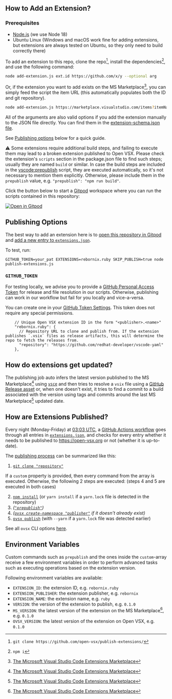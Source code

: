 ## How to Add an Extension?

### Prerequisites

- [Node.js](https://nodejs.org/en/) (we use Node 18)
- Ubuntu Linux (Windows and macOS work fine for adding extensions, but extensions are always tested on Ubuntu, so they only need to build correctly there)

To add an extension to this repo, clone the repo[^clone], install the dependencies[^deps], and use the following command:

```bash
node add-extension.js ext.id https://github.com/x/y --optional arg
```

Or, if the extension you want to add exists on the MS Marketplace[^ms], you can simply feed the script the item URL (this automatically populates both the ID and git repository).

```bash
node add-extension.js https://marketplace.visualstudio.com/items?itemName=ext.id --optional arg
```

All of the arguments are also valid options if you add the extension manually to the JSON file directly. You can find them in the [extension-schema.json file](https://github.com/open-vsx/publish-extensions/blob/HEAD/extensions-schema.json).

See [Publishing options](#publishing-options) below for a quick guide.

⚠️ Some extensions require additional build steps, and failing to execute them may lead to a broken extension published to Open VSX. Please check the extension's `scripts` section in the package.json file to find such steps; usually they are named `build` or similar. In case the build steps are included in the [vscode:prepublish](https://code.visualstudio.com/api/working-with-extensions/publishing-extension#prepublish-step) script, they are executed automatically, so it's not necessary to mention them explicitly. Otherwise, please include them in the `prepublish` value, e.g. `"prepublish": "npm run build"`.

Click the button below to start a [Gitpod](https://gitpod.io) workspace where you can run the scripts contained in this repository:

[![Open in Gitpod](https://gitpod.io/button/open-in-gitpod.svg)](https://gitpod.io/#https://github.com/open-vsx/publish-extensions)

## Publishing Options

The best way to add an extension here is to [open this repository in Gitpod](https://gitpod.io/#https://github.com/open-vsx/publish-extensions) and [add a new entry to `extensions.json`](#how-to-add-an-extension).

To test, run:

```
GITHUB_TOKEN=your_pat EXTENSIONS=rebornix.ruby SKIP_PUBLISH=true node publish-extensions.js
```

### `GITHUB_TOKEN`

For testing locally, we advise you to provide a [GitHub Personal Access Token](https://docs.github.com/en/authentication/keeping-your-account-and-data-secure/creating-a-personal-access-token) for release and file resolution in our scripts. Otherwise, publishing can work in our workflow but fail for you locally and vice-a-versa.

You can create one in your [GitHub Token Settings](https://github.com/settings/tokens). This token does not require any special permissions.

```jsonc
    // Unique Open VSX extension ID in the form "<publisher>.<name>"
    "rebornix.ruby": {
      // Repository URL to clone and publish from. If the extension publishes `.vsix` files as release artifacts, this will determine the repo to fetch the releases from.
      "repository": "https://github.com/redhat-developer/vscode-yaml"
    },
```

## How do extensions get updated?

The publishing job auto infers the latest version published to the MS Marketplace[^ms] using [`vsce`](https://www.npmjs.com/package/vsce) and then tries to resolve a `vsix` file using a [GitHub Release asset](https://docs.github.com/en/repositories/releasing-projects-on-github/about-releases) or, when one doesn't exist, it tries to find a commit to a build associated with the version using tags and commits around the last MS Marketplace[^ms] updated date.

## How are Extensions Published?

Every night (Monday-Friday) at [03:03 UTC](https://github.com/open-vsx/publish-extensions/blob/a95d871811e490e1d24fd233b4047cac03f293a2/.github/workflows/publish-extensions.yml#L6), a [GitHub Actions workflow](https://github.com/open-vsx/publish-extensions/blob/a95d871811e490e1d24fd233b4047cac03f293a2/.github/workflows/publish-extensions.yml#L25-L68) goes through all entries in [`extensions.json`](./extensions.json), and checks for every entry whether it needs to be published to https://open-vsx.org or not (whether it is up-to-date).

The [publishing process](https://github.com/open-vsx/publish-extensions/blob/master/publish-extension.js) can be summarized like this:

1. [`git clone "repository"`](https://github.com/open-vsx/publish-extensions/blob/a0fa4378a6621fb4d660a3bc7cefe71e074c077f/lib/resolveExtension.js#L53)

If a `custom` property is provided, then every command from the array is executed. Otherwise, the following 2 steps are executed: (steps 4 and 5 are executed in both cases)

2. [`npm install`](https://github.com/open-vsx/publish-extensions/blob/a0fa4378a6621fb4d660a3bc7cefe71e074c077f/publish-extension.js#L56) (or `yarn install` if a `yarn.lock` file is detected in the repository)
3. _([`"prepublish"`](https://github.com/open-vsx/publish-extensions/blob/fcf903b3a3d7df1c7f7bc7ce20f21b8a9d49e5d4/publish-extension.js#L79))_
4. _([`ovsx create-namespace "publisher"`](https://github.com/open-vsx/publish-extensions/blob/fcf903b3a3d7df1c7f7bc7ce20f21b8a9d49e5d4/publish-extension.js#L135-L140) if it doesn't already exist)_
5. [`ovsx publish`](https://github.com/open-vsx/publish-extensions/blob/fcf903b3a3d7df1c7f7bc7ce20f21b8a9d49e5d4/publish-extension.js#L142) (with `--yarn` if a `yarn.lock` file was detected earlier)

See all `ovsx` CLI options [here](https://github.com/eclipse/openvsx/blob/master/cli/README.md).

## Environment Variables

Custom commands such as `prepublish` and the ones inside the `custom`-array receive a few environment variables
in order to perform advanced tasks such as executing operations based on the extension version.

Following environment variables are available:

- `EXTENSION_ID`: the extension ID, e.g. `rebornix.ruby`
- `EXTENSION_PUBLISHER`: the extension publisher, e.g. `rebornix`
- `EXTENSION_NAME`: the extension name, e.g. `ruby`
- `VERSION`: the version of the extension to publish, e.g. `0.1.0`
- `MS_VERSION`: the latest version of the extension on the MS Marketplace[^ms], e.g. `0.1.0`
- `OVSX_VERSION`: the latest version of the extension on Open VSX, e.g. `0.1.0`

[publish-extensions-job]: https://github.com/open-vsx/publish-extensions/blob/master/.github/workflows/publish-extensions.yml

[^ms]: [The Microsoft Visual Studio Code Extensions Marketplace](https://marketplace.visualstudio.com/)
[^clone]: `git clone https://github.com/open-vsx/publish-extensions/`
[^deps]: `npm i`
